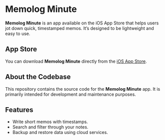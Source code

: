 # Memolog Minute

**Memolog Minute** is an app available on the iOS App Store that helps users jot down quick, timestamped memos. It’s designed to be lightweight and easy to use.

## App Store

You can download **Memolog Minute** directly from the [iOS App Store](https://apps.apple.com/us/app/memolog-minute/id6736639271).

## About the Codebase

This repository contains the source code for the **Memolog Minute** app. It is primarily intended for development and maintenance purposes.

## Features

- Write short memos with timestamps.
- Search and filter through your notes.
- Backup and restore data using cloud services.